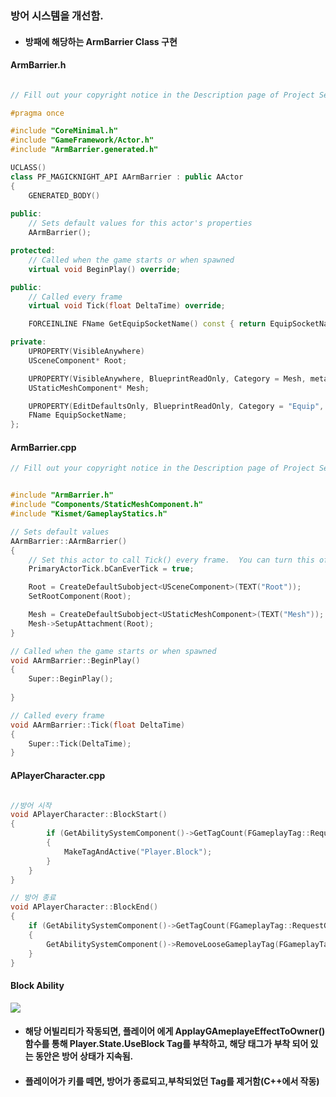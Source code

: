### 방어 시스템을 개선함.
+ #### 방패에 해당하는 ArmBarrier Class 구현

#### ArmBarrier.h

```cpp

// Fill out your copyright notice in the Description page of Project Settings.

#pragma once

#include "CoreMinimal.h"
#include "GameFramework/Actor.h"
#include "ArmBarrier.generated.h"

UCLASS()
class PF_MAGICKNIGHT_API AArmBarrier : public AActor
{
	GENERATED_BODY()
	
public:	
	// Sets default values for this actor's properties
	AArmBarrier();

protected:
	// Called when the game starts or when spawned
	virtual void BeginPlay() override;

public:	
	// Called every frame
	virtual void Tick(float DeltaTime) override;

	FORCEINLINE FName GetEquipSocketName() const { return EquipSocketName; }

private:
	UPROPERTY(VisibleAnywhere)
	USceneComponent* Root;

	UPROPERTY(VisibleAnywhere, BlueprintReadOnly, Category = Mesh, meta = (AllowPrivateAccess = "true"))
	UStaticMeshComponent* Mesh;

	UPROPERTY(EditDefaultsOnly, BlueprintReadOnly, Category = "Equip", meta = (AllowPrivateAccess = "true"))
	FName EquipSocketName;
};

```

#### ArmBarrier.cpp

```cpp
// Fill out your copyright notice in the Description page of Project Settings.


#include "ArmBarrier.h"
#include "Components/StaticMeshComponent.h"
#include "Kismet/GameplayStatics.h"

// Sets default values
AArmBarrier::AArmBarrier()
{
 	// Set this actor to call Tick() every frame.  You can turn this off to improve performance if you don't need it.
	PrimaryActorTick.bCanEverTick = true;

	Root = CreateDefaultSubobject<USceneComponent>(TEXT("Root"));
	SetRootComponent(Root);

	Mesh = CreateDefaultSubobject<UStaticMeshComponent>(TEXT("Mesh"));
	Mesh->SetupAttachment(Root);
}

// Called when the game starts or when spawned
void AArmBarrier::BeginPlay()
{
	Super::BeginPlay();
	
}

// Called every frame
void AArmBarrier::Tick(float DeltaTime)
{
	Super::Tick(DeltaTime);
}
```

#### APlayerCharacter.cpp

```cpp

//방어 시작
void APlayerCharacter::BlockStart()
{
		if (GetAbilitySystemComponent()->GetTagCount(FGameplayTag::RequestGameplayTag(FName("Player.State.UseBlock"))) <= 0)
		{
			MakeTagAndActive("Player.Block");
		}
	}
}

// 방어 종료
void APlayerCharacter::BlockEnd()
{
	if (GetAbilitySystemComponent()->GetTagCount(FGameplayTag::RequestGameplayTag(FName("Player.State.UseBlock"))) > 0)
	{
		GetAbilitySystemComponent()->RemoveLooseGameplayTag(FGameplayTag::RequestGameplayTag(FName("Player.State.UseBlock")));
	}
}

```

#### Block Ability
![](https://github.com/kimeorua/portfolio/blob/main/img/GA_Block.PNG?raw=true)
+ #### 해당 어빌리티가 작동되면, 플레이어 에게 ApplayGAmeplayeEffectToOwner()함수를 통해 Player.State.UseBlock Tag를 부착하고, 해당 태그가 부착 되어 있는 동안은	방어 상태가 지속됨.
+ #### 플레이어가 키를 떼면, 방어가 종료되고,부착되었던 Tag를 제거함(C++에서 작동)

